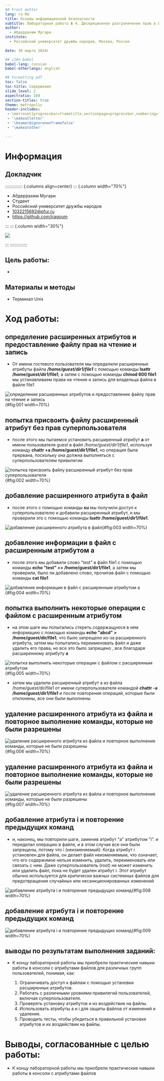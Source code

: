 ```yaml
---
## Front matter
lang: ru-RU
title: Основы информационной безопасности 
subtitle: Лабораторная работа № 4. Дискреционное разграничение прав в Linux. Расширенные атрибуты
author:
  - Абдеррахим Мугари.
institute:
  - Российский университет дружбы народов, Москва, Россия
  
date: 30 марта 2024г

## i18n babel
babel-lang: russian
babel-otherlangs: english

## Formatting pdf
toc: false
toc-title: Содержание
slide_level: 2
aspectratio: 169
section-titles: true
theme: metropolis
header-includes:
 - \metroset{progressbar=frametitle,sectionpage=progressbar,numbering=fraction}
 - '\makeatletter'
 - '\beamer@ignorenonframefalse'
 - '\makeatother'
 
---
```


# Информация
## Докладчик

:::::::::::::: {.columns align=center}
::: {.column width="70%"}

  * Абдеррахим Мугари
  * Студент
  * Российский университет дружбы народов
  * [1032215692@pfur.ru](mailto:1032215692@pfur.ru)
  * <https://github.com/iragoum>

:::
::: {.column width="30%"}

![](./image/mougari.jpg)

:::
::::::::::::::


## Цель работы:

- 

## Материалы и методы

- Терминал Unix

# Ход работы: 
## определение расширенных атрибутов и предоставление файлу прав на чтение и запись

- От имени гостевого пользователя мы определили расширенные атрибуты файла ***/home/guest/dir1/file1*** с помощью команды **lsattr /home/guest/dir1/file1**, а затем с помощью команды **chmod 600 file1** мы устанавливаем права на чтение и запись для владельца файла в файле file1

![определение расширенных атрибутов и предоставление файлу прав на чтение и запись](image/1.png){#fig:001 width=70%}

## попытка присвоить файлу расширенный атрибут без прав суперпользователя


- после этого мы пытаемся установить расширенный атрибут **a** от имени пользователя guest в файл */home/guest/dir1/file1*, используя команду **chattr +a /home/guest/dir1/file1**, но операция была прервана, поскольку она должна выполняться с суперпользователем привилегии

![попытка присвоить файлу расширенный атрибут без прав суперпользователя](image/2.png){#fig:002 width=70%}


## добавление расширенного атрибута в файл

- после этого с помощью команды **su** мы получили доступ к суперпользователю и добавили расширенный атрибут, и мы проверили это с помощью команды **lsattr /home/guest/dir1/file1**.

![добавление расширенного атрибута в файл](image/3.png){#fig:003 width=70%}

## добавление информации в файл с расширенным атрибутом a

- после этого мы добавили слово "test" в файл file1 с помощью команды **echo "test" >> /home/guest/dir1/file1**, а затем мы проверили, было ли добавлено слово, прочитав файл с помощью команды **cat file1**

![добавление информации в файл с расширенным атрибутом a](image/4.png){#fig:004 width=70%}

## попытка выполнить некоторые операции с файлом с расширенным атрибутом

- на этом шаге мы попытались стереть содержащуюся в нем информацию с помощью команды **echo "abcd" > /home/guest/dir/file1**, что было запрещено из-за расширенного атрибута, затем мы попытались переименовать файл и даже удалить его права, но все это было запрещено , все благодаря расширенному атрибуту **a**

![попытка выполнить некоторые операции с файлом с расширенным атрибутом](image/5.png){#fig:005 width=70%}

- затем мы удалили расширенный атрибут a из файла /home/guest/dir/file1 от имени суперпользователя командой **chattr -a /home/guest/dir1/file1** и после повторения операций, которые были отклонены, все они были выполнены
## удаление расширенного атрибута из файла и повторное выполнение команды, которые не были разрешены

![удаление расширенного атрибута из файла и повторное выполнение команды, которые не были разрешены](image/6.png){#fig:006 width=70%}

## удаление расширенного атрибута из файла и повторное выполнение команды, которые не были разрешены

![удаление расширенного атрибута из файла и повторное выполнение команды, которые не были разрешены](image/6.1.png){#fig:007 width=70%}

## добавление атрибута i и повторение предыдущих команд

- и, наконец, мы повторили шаги, заменив атрибут "a" атрибутом "i". и переделал операцию в файле, и в этом случае все они были запрещены, потому что i (неизменяемый): Когда атрибут i установлен для файла, он делает файл неизменяемым, что означает, что его содержимое нельзя изменить, удалить, переименовать или связать с ним. Даже суперпользователь (root) не может изменить или удалить файл, пока не будет удален атрибут i. Этот атрибут обычно используется для критически важных системных файлов для предотвращения случайных или несанкционированных изменений

![добавление атрибута i и повторение предыдущих команд](image/7.png){#fig:008 width=70%}

## добавление атрибута i и повторение предыдущих команд

![добавление атрибута i и повторение предыдущих команд](image/8.png){#fig:009 width=70%}


## выводы по результатам выполнения заданий:

- К концу лабораторной работы мы приобрели практические навыки работы в консоли с атрибутами файлов для различных групп пользователей, понимая, как:

   1. Ограничивать доступ к файлам с помощью установки расширенных атрибутов.
   2. Работать с различными уровнями привилегий пользователей, включая суперпользователя.
   3. Проверять установку атрибутов и их воздействие на файлы.
   4. Использовать атрибуты a и i для защиты файлов от изменений и удаления.
   5. Проводить тесты, чтобы убедиться в правильной установке атрибутов и их воздействии на файлы.

# Выводы, согласованные с целью работы:

- К концу лабораторной работы мы приобрели практические навыки работы в консоли с атрибутами файлов


